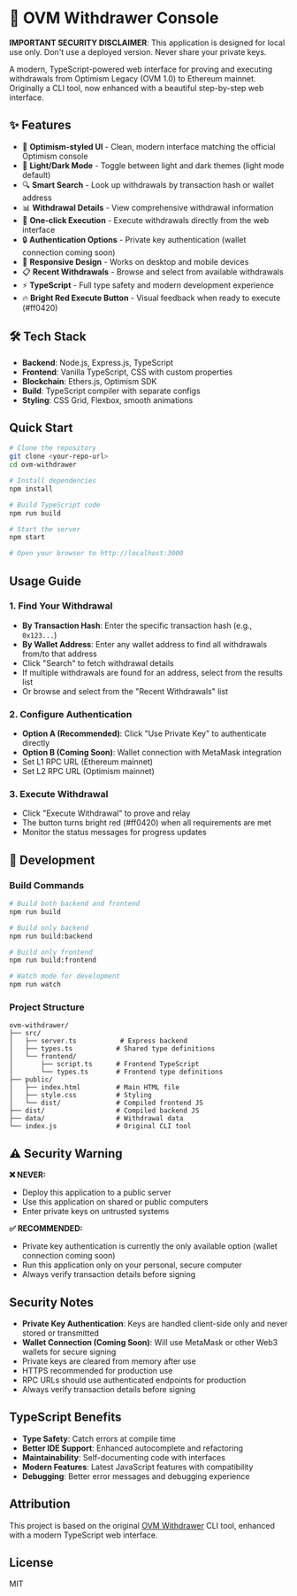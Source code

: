 # 🚀 OVM Withdrawer Console

**IMPORTANT SECURITY DISCLAIMER**: This application is designed for local use only. Don't use a deployed version. Never share your private keys.

A modern, TypeScript-powered web interface for proving and executing withdrawals from Optimism Legacy (OVM 1.0) to Ethereum mainnet. Originally a CLI tool, now enhanced with a beautiful step-by-step web interface.

## ✨ Features

- 🎨 **Optimism-styled UI** - Clean, modern interface matching the official Optimism console
- 🌙 **Light/Dark Mode** - Toggle between light and dark themes (light mode default)
- 🔍 **Smart Search** - Look up withdrawals by transaction hash or wallet address
- 📊 **Withdrawal Details** - View comprehensive withdrawal information
- 🚀 **One-click Execution** - Execute withdrawals directly from the web interface
- 🔒 **Authentication Options** - Private key authentication (wallet connection coming soon)
- 📱 **Responsive Design** - Works on desktop and mobile devices
- 📋 **Recent Withdrawals** - Browse and select from available withdrawals
- ⚡ **TypeScript** - Full type safety and modern development experience
- 🔥 **Bright Red Execute Button** - Visual feedback when ready to execute (#ff0420)

## 🛠️ Tech Stack

- **Backend**: Node.js, Express.js, TypeScript
- **Frontend**: Vanilla TypeScript, CSS with custom properties
- **Blockchain**: Ethers.js, Optimism SDK
- **Build**: TypeScript compiler with separate configs
- **Styling**: CSS Grid, Flexbox, smooth animations

## Quick Start

```bash
# Clone the repository
git clone <your-repo-url>
cd ovm-withdrawer

# Install dependencies
npm install

# Build TypeScript code
npm run build

# Start the server
npm start

# Open your browser to http://localhost:3000
```

## Usage Guide

### 1. **Find Your Withdrawal**

- **By Transaction Hash**: Enter the specific transaction hash (e.g., `0x123...`)
- **By Wallet Address**: Enter any wallet address to find all withdrawals from/to that address
- Click "Search" to fetch withdrawal details
- If multiple withdrawals are found for an address, select from the results list
- Or browse and select from the "Recent Withdrawals" list

### 2. **Configure Authentication**

- **Option A (Recommended)**: Click "Use Private Key" to authenticate directly
- **Option B (Coming Soon)**: Wallet connection with MetaMask integration
- Set L1 RPC URL (Ethereum mainnet)
- Set L2 RPC URL (Optimism mainnet)

### 3. **Execute Withdrawal**

- Click "Execute Withdrawal" to prove and relay
- The button turns bright red (#ff0420) when all requirements are met
- Monitor the status messages for progress updates

## 🔧 Development

### Build Commands

```bash
# Build both backend and frontend
npm run build

# Build only backend
npm run build:backend

# Build only frontend
npm run build:frontend

# Watch mode for development
npm run watch
```

### Project Structure

```
ovm-withdrawer/
├── src/
│   ├── server.ts           # Express backend
│   ├── types.ts           # Shared type definitions
│   └── frontend/
│       ├── script.ts      # Frontend TypeScript
│       └── types.ts       # Frontend type definitions
├── public/
│   ├── index.html         # Main HTML file
│   ├── style.css          # Styling
│   └── dist/              # Compiled frontend JS
├── dist/                  # Compiled backend JS
├── data/                  # Withdrawal data
└── index.js               # Original CLI tool
```

## ⚠️ Security Warning

**❌ NEVER:**

- Deploy this application to a public server
- Use this application on shared or public computers
- Enter private keys on untrusted systems

**✅ RECOMMENDED:**

- Private key authentication is currently the only available option (wallet connection coming soon)
- Run this application only on your personal, secure computer
- Always verify transaction details before signing

## Security Notes

- **Private Key Authentication**: Keys are handled client-side only and never stored or transmitted
- **Wallet Connection (Coming Soon)**: Will use MetaMask or other Web3 wallets for secure signing
- Private keys are cleared from memory after use
- HTTPS recommended for production use
- RPC URLs should use authenticated endpoints for production
- Always verify transaction details before signing

## TypeScript Benefits

- **Type Safety**: Catch errors at compile time
- **Better IDE Support**: Enhanced autocomplete and refactoring
- **Maintainability**: Self-documenting code with interfaces
- **Modern Features**: Latest JavaScript features with compatibility
- **Debugging**: Better error messages and debugging experience

## Attribution

This project is based on the original [OVM Withdrawer](https://github.com/smartcontracts/ovm-withdrawer/tree/main) CLI tool, enhanced with a modern TypeScript web interface.

## License

MIT
